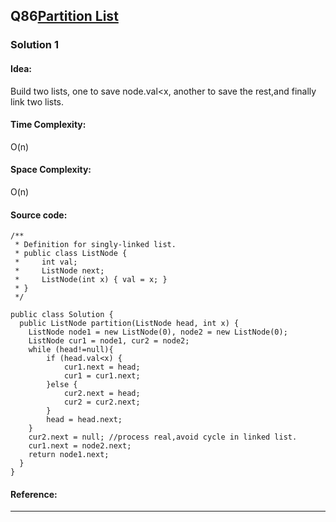 ## Q86[Partition List ](https://leetcode.com/problems/partition-list/) 

### Solution 1 
#### Idea:
Build two lists, one to save node.val<x, another to save the rest,and finally link two lists.
#### Time Complexity: 
O(n)
#### Space Complexity:
O(n)
#### Source code:
```
/**
 * Definition for singly-linked list.
 * public class ListNode {
 *     int val;
 *     ListNode next;
 *     ListNode(int x) { val = x; }
 * }
 */
 
public class Solution {
  public ListNode partition(ListNode head, int x) {
    ListNode node1 = new ListNode(0), node2 = new ListNode(0); 
    ListNode cur1 = node1, cur2 = node2; 
    while (head!=null){
        if (head.val<x) {
            cur1.next = head;
            cur1 = cur1.next;
        }else {
            cur2.next = head;
            cur2 = cur2.next;
        }
        head = head.next;
    }
    cur2.next = null; //process real,avoid cycle in linked list.
    cur1.next = node2.next;
    return node1.next;
  }
}
```

#### Reference:

---

